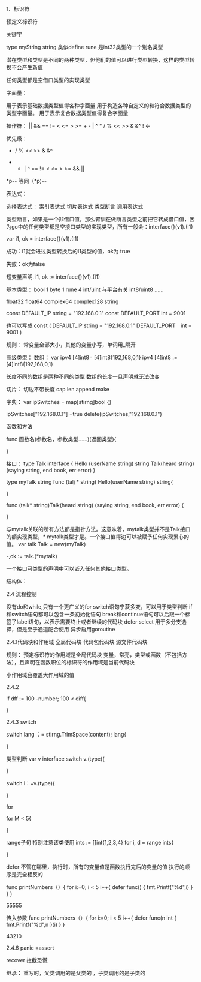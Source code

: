 1、标识符

预定义标识符

关键字

type myString string  类似define
rune 是int32类型的一个别名类型

潜在类型和类型是不同的两种类型，但他们的值可以进行类型转换，这样的类型转换不会产生新值

 任何类型都是空借口类型的实现类型

 字面量：

 用于表示基础数据类型值得各种字面量
 用于构造各种自定义的和符合数据类型的类型字面量。
 用于表示复合数据类型值得复合字面量

 操作符：
  || && == != < <= > >= + - | ^ * / %  << >> & &^ ! <-

  优先级：

  * / % << >> & &^
  + - | ^
  == != < <= > >=
  && 
  ||

  *p-- 等同（*p)--

  表达式：

  选择表达式：
  索引表达式
  切片表达式
  类型断言
  调用表达式

  类型断言，如果是一个非借口值，那么臂训在做断言类型之前把它转成借口值，因为go中的任何类型都是空接口类型的实现类型，所有一般会：interface{}(v1).(I1)

  var i1, ok = interface{}(v1).(I1)

  成功：i1就会进过类型转换后的I1类型的值，ok为 true

  失败：ok为false

  短变量声明.
i1, ok := interface{}(v1).(I1)


基本类型：
bool 1
byte 1
rune 4
int/uint 与平台有关
int8/uint8
……

float32
float64
complex64
complex128
string


const DEFAULT_IP string = "192.168.0.1"
const DEFAULT_PORT int = 9001

也可以写成
 const (
 	DEFAULT_IP string = "192.168.0.1"
 	DEFAULT_PORT　int = 9001
 )

规则： 常变量全部大小，其他的变量小写，单词用_隔开


高级类型：
数组：
var ipv4 [4]int8= [4]int8{192,168,0,1}
ipv4 [4]int8 := [4]int8{192,168,0,1}

长度不同的数组是两种不同的类型
数组的长度一旦声明就无法改变

切片：
切边不带长度
cap len  append make

字典：
 var ipSwitches = map[stirng]bool {}

 ipSwitches["192.168.0.1"] =true
 delete(ipSwitches,"192.168.0.1")

 函数和方法

 func 函数名(参数名，参数类型……)(返回类型){

}

接口：
type Talk interface {
	Hello (userName string) string
	Talk(heard string) (saying string, end book, err error)
}

type myTalk string
func (talj * string) Hello(userName string) string{
	
}


func (talk* string)Talk(heard string) (saying string, end book, err error)
{

}

与mytalk关联的所有方法都是指针方法。这意味着，mytalk类型并不是Talk接口的额实现类型，* mytalk类型才是。一个接口值得边可以被赋予任何实现累心的值。
var talk Talk = new(myTalk)

-,ok := talk.(*mytalk)

一个接口可类型的声明中可以嵌入任何其他接口类型。

结构体：

2.4 流程控制

没有do和while,只有一个更广义的for
switch语句宁获多变，可以用于类型判断
if和switch语句都可以包含一条初始化语句
break和continue语句可以后跟一个标签了label语句，以表示需要终止或者继续的代码块
defer
select 用于多分支选择，但是至于通道配合使用
异步启用goroutine

2.4.1代码块和作用域
全局代码块
代码包代码块
源文件代码块

规则：
预定标识符的作用域是全局代码块
变量，常亮，类型或函数（不包括方法），且声明在函数职位的标识符的作用域是当前代码块

小作用域会覆盖大作用域的值

2.4.2

if dff := 100 -number; 100 < diff{
	
}

2.4.3
switch 

switch lang ：= stirng.TrimSpace(content); lang{
	
}

类型判断
var v interface
switch v.(type){
	
}

switch i：=v.(type){
	
}

for

for M < 5{
	
}

range子句
特别注意该类使用
ints := []int{1,2,3,4}
for i, d = range ints{
	
}

defer
不管在哪里，执行时，所有的变量值是函数执行完后的变量的值
执行的顺序是完全相反的

func printNumbers（）{
	for i:=0; i < 5 i++{
	defer func()
	{
		fmt.Printf("%d",i)
	}
}
}

55555

传入参数
func printNumbers（）{
	for i:=0; i < 5 i++{
	defer func(n int
	{
		fmt.Printf("%d",n
	}(i)
}
}

43210


2.4.6
panic =assert

recover 拦截恐慌


继承： 重写时，父类调用的是父类的 ，子类调用的是子类的
